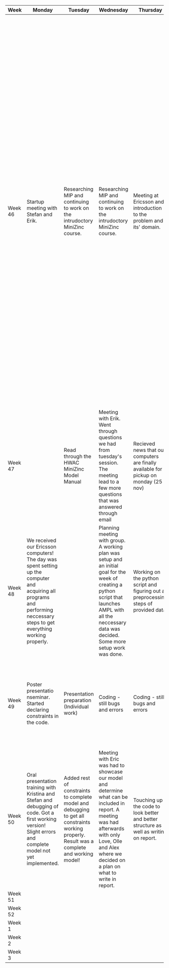 | Week   | Monday      | Tuesday     | Wednesday   | Thursday    | Friday     | Summary     |
|--------|-------------|-------------|-------------|-------------|-------------|-------------|
| Week 46 | Startup meeting with Stefan and Erik.           |     Researching MIP and continuing to work on the intrudoctory MiniZinc course.        |      Researching MIP and continuing to work on the intrudoctory MiniZinc course.       |      Meeting at Ericsson and introduction to the problem and its' domain. | Starting to read the documentation of the code provided by Erik and getting Github working.            |       1. What progress was made during the week and what issues remain? Veckan kan sammanfattas av mycket förarbete för att lära sig området, dvs. Minizinc, MILP och Gurobi. Vi hade uppstartsmöte samt ett möte med Ericsson om problem domänet samt blivit tilldelad dokumentation för den existerande modellen. Kvarstående problem är att tillgång till källkod ännu inte är möjligt. 2. What is the aim for next week? Fortsatt fördjupning i MILP-modellering samt gå igenom existerande dokumentation rigoröst och skapa en djupare förståelse för problemet. Fokus är att skapa en förståelse av inputs och constraints för att eventuellt börja skissa på en modell. Om tiden tillåter även att skissa upp en implementering i AMPL. 3. If applicable: any further division of task agreed upon.      |
| Week 47 |             |      Read through the HWAC MiniZinc Model Manual       |      Meeting with Erik. Went through questions we had from tuesday's session. The meeting lead to a few more questions that was answered through email    |     Recieved news that our computers are finally available for pickup on monday (25 nov)        |             |      1. What progress was made during the week and what issues remain? 2. What is the aim for next week? 3. If applicable: any further division of task agreed upon. |
| Week 48 |      We received our Ericsson computers! The day was spent setting up the computer and acquiring all programs and performing neccessary steps to get everything working properly.      |             |      Planning meeting with group. A working plan was setup and an initial goal for the week of creating a python script that launches AMPL with all the neccessary data was decided. Some more setup work was done.       |      Working on the python script and figuring out all preprocessing steps of provided data.        |      Same work as yesterday. Great progress was done! A working although incomplete script was formed.       |             |
| Week 49 |       Poster presentatio nseminar. Started declaring constraints in the code.      |     Presentation preparation (Individual work)       |      Coding - still bugs and errors       |      Coding - still bugs and errors        |       Presentation technique seminar. Debugging of code. Managed to get working code with feasible solutions. Created the report latex file and wrote the abstract.       |             |
| Week 50 | Oral presentation training with Kristina and Stefan and debugging of code. Got a first working version! Slight errors and complete model not yet implemented.       | Added rest of constraints to complete model and debugging to get all constraints working properly. Result was a complete and working model!| Meeting with Eric was had to showcase our model and determine what can be included in report. A meeting was had afterwards with only Love, Olle and Alex where we decided on a plan on what to write in report.|       Touching up the code to look better and better structure as well as writing on report.      |      Same as yesterday.      |      Same as yesterday.      |
| Week 51 |             |             |             |             |             |             |
| Week 52 |             |             |             |             |             |             |
| Week 1 |             |             |             |             |             |             |
| Week 2 |             |             |             |             |             |             |
| Week 3 |             |             |             |             |             |             |


